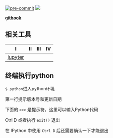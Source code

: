 [![pre-commit](https://img.shields.io/badge/pre--commit-enabled-brightgreen?logo=pre-commit&logoColor=white)](https://github.com/pre-commit/pre-commit)
![](https://img.shields.io/github/repo-size/9527q/python-note.svg?label=Repo%20size&style=flat-square)

[**gitbook**](https://9527q.github.io/python-note/)

## 相关工具

Ⅰ                             | Ⅱ | Ⅲ | Ⅳ
------------------------------|---|---|--
[jupyter](./tools/jupyter.md) |   |   |

## 终端执行python

`$ python`进入python环境

第一行提示版本号和更新日期

下面的 `>>>` 是提示符，这里可以输入Python代码

Ctrl D 或者执行 `exit()` 退出

在 IPython 中使用 `Ctrl D` 后还需要确认一下才能退出
